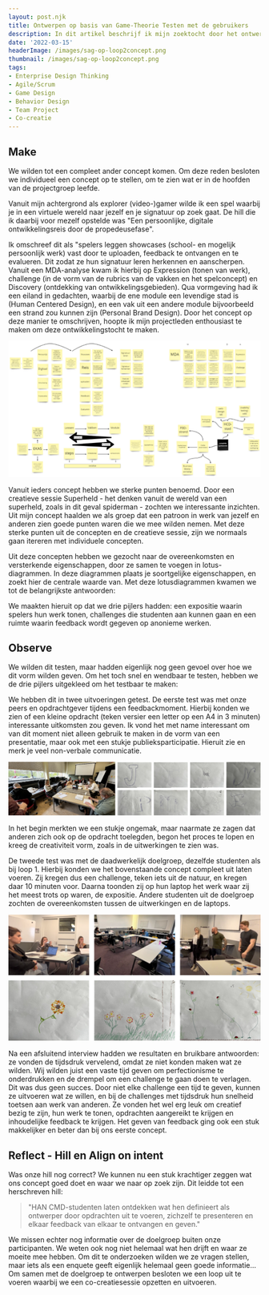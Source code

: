 ```yaml
---
layout: post.njk
title: Ontwerpen op basis van Game-Theorie Testen met de gebruikers
description: In dit artikel beschrijf ik mijn zoektocht door het ontwerpen van een virtuele ontwikkelingsruimte voor studenten—een plek om uitdagingen aan te gaan met andere studenten, feedback te geven en te ontvangen en je eigen unieke signatuur te ontdekken.
date: '2022-03-15'
headerImage: /images/sag-op-loop2concept.png
thumbnail: /images/sag-op-loop2concept.png
tags:
- Enterprise Design Thinking
- Agile/Scrum
- Game Design
- Behavior Design
- Team Project
- Co-creatie
---
```


## Make

We wilden tot een compleet ander concept komen. Om deze reden besloten we individueel een concept op te stellen, om te zien wat er in de hoofden van de projectgroep leefde.

Vanuit mijn achtergrond als explorer (video-)gamer wilde ik een spel waarbij je in een virtuele wereld naar jezelf en je signatuur op zoek gaat. De hill die ik daarbij voor mezelf opstelde was "Een persoonlijke, digitale ontwikkelingsreis door de propedeusefase".

Ik omschreef dit als "spelers leggen showcases (school- en mogelijk persoonlijk werk) vast door te uploaden, feedback te ontvangen en te evalueren. Dit zodat ze hun signatuur leren herkennen en aanscherpen. Vanuit een MDA-analyse kwam ik hierbij op Expression (tonen van werk), challenge (in de vorm van de rubrics van de vakken en het spelconcept) en Discovery (ontdekking van ontwikkelingsgebieden). Qua vormgeving had ik een eiland in gedachten, waarbij de ene module een levendige stad is (Human Centered Design), en een vak uit een andere module bijvoorbeeld een strand zou kunnen zijn (Personal Brand Design). Door het concept op deze manier te omschrijven, hoopte ik mijn projectleden enthousiast te maken om deze ontwikkelingstocht te maken.

![Inidivueel concept met theoretische onderbouwing - Inidivueel concept in de vorm van verbonden post-its met theoretische onderbouwing](/images/sag-op-loop2concept.png)

Vanuit ieders concept hebben we sterke punten benoemd. Door een creatieve sessie Superheld - het denken vanuit de wereld van een superheld, zoals in dit geval spiderman - zochten we interessante inzichten. Uit mijn concept haalden we als groep dat een patroon in werk van jezelf en anderen zien goede punten waren die we mee wilden nemen. Met deze sterke punten uit de concepten en de creatieve sessie, zijn we normaals gaan itereren met individuele concepten.

Uit deze concepten hebben we gezocht naar de overeenkomsten en versterkende eigenschappen, door ze samen te voegen in lotus-diagrammen. In deze diagrammen plaats je soortgelijke eigenschappen, en zoekt hier de centrale waarde van. Met deze lotusdiagrammen kwamen we tot de belangrijkste antwoorden:

We maakten hieruit op dat we drie pijlers hadden: een expositie waarin spelers hun werk tonen, challenges die studenten aan kunnen gaan en een ruimte waarin feedback wordt gegeven op anonieme werken.

## Observe

We wilden dit testen, maar hadden eigenlijk nog geen gevoel over hoe we dit vorm wilden geven. Om het toch snel en wendbaar te testen, hebben we de drie pijlers uitgekleed om het testbaar te maken:

We hebben dit in twee uitvoeringen getest. De eerste test was met onze peers en opdrachtgever tijdens een feedbackmoment. Hierbij konden we zien of een kleine opdracht (teken versier een letter op een A4 in 3 minuten) interessante uitkomsten zou geven. Ik vond het met name interessant om van dit moment niet alleen gebruik te maken in de vorm van een presentatie, maar ook met een stukje publieksparticipatie. Hieruit zie en merk je veel non-verbale communicatie.

![Observatie van mini-challenge bij peers en opdrachtgever - Peers en opdrachtgever met kleine opdracht](/images/SAG-OP-LOOP2OBSERVE1.png)

In het begin merkten we een stukje ongemak, maar naarmate ze zagen dat anderen zich ook op de opdracht toelegden, begon het proces te lopen en kreeg de creativiteit vorm, zoals in de uitwerkingen te zien was.

De tweede test was met de daadwerkelijk doelgroep, dezelfde studenten als bij loop 1. Hierbij konden we het bovenstaande concept compleet uit laten voeren. Zij kregen dus een challenge, teken iets uit de natuur, en kregen daar 10 minuten voor. Daarna toonden zij op hun laptop het werk waar zij het meest trots op waren, de expositie. Andere studenten uit de doelgroep zochten de overeenkomsten tussen de uitwerkingen en de laptops.

![Participanten, uitvoer van de challenge en participanten die feedback geven. Daaronder de uitwerkingen - Doelgroep voert opdracht uit en uitwerkingen van de challenge](/images/sag-op-loop2observe2.png)

Na een afsluitend interview hadden we resultaten en bruikbare antwoorden: ze vonden de tijdsdruk vervelend, omdat ze niet konden maken wat ze wilden. Wij wilden juist een vaste tijd geven om perfectionisme te onderdrukken en de drempel om een challenge te gaan doen te verlagen. Dit was dus geen succes. Door niet elke challenge een tijd te geven, kunnen ze uitvoeren wat ze willen, en bij de challenges met tijdsdruk hun snelheid toetsen aan werk van anderen. Ze vonden het wel erg leuk om creatief bezig te zijn, hun werk te tonen, opdrachten aangereikt te krijgen en inhoudelijke feedback te krijgen. Het geven van feedback ging ook een stuk makkelijker en beter dan bij ons eerste concept.

## Reflect - Hill en Align on intent

Was onze hill nog correct? We kunnen nu een stuk krachtiger zeggen wat ons concept goed doet en waar we naar op zoek zijn. Dit leidde tot een herschreven hill:

> "HAN CMD-studenten laten ontdekken wat hen definieert als ontwerper door opdrachten uit te voeren, zichzelf te presenteren en elkaar feedback van elkaar te ontvangen en geven."

We missen echter nog informatie over de doelgroep buiten onze participanten. We weten ook nog niet helemaal wat hen drijft en waar ze moeite mee hebben. Om dit te onderzoeken wilden we ze vragen stellen, maar iets als een enquete geeft eigenlijk helemaal geen goede informatie... Om samen met de doelgroep te ontwerpen besloten we een loop uit te voeren waarbij we een co-creatiesessie opzetten en uitvoeren.

